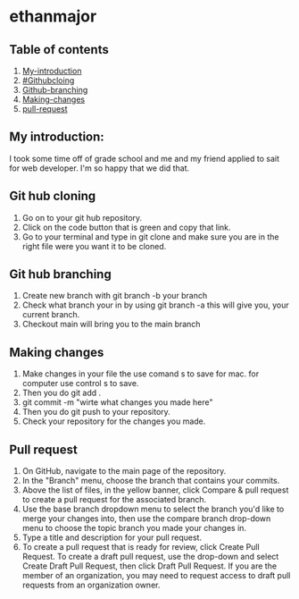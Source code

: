# ethanmajor

## Table of contents

1.  [My-introduction](#my-introduction)
2.  [#Githubcloing](#git-hub-cloning)
3.  [Github-branching](#git-hub-branching)
4.  [Making-changes](#making-changes)
5.  [pull-request](#pull-request)

## My introduction:

I took some time off of grade school and me and my friend applied to sait for web developer. I'm so happy that we did that.

## Git hub cloning

1. Go on to your git hub repository.
2. Click on the code button that is green and copy that link.
3. Go to your terminal and type in git clone and make sure you are in the right file were you want it to be cloned.

## Git hub branching

1. Create new branch with git branch -b your branch
2. Check what branch your in by using git branch -a this will give you, your current branch.
3. Checkout main will bring you to the main branch

## Making changes

1. Make changes in your file the use comand s to save for mac. for computer use control s to save.
2. Then you do git add .
3. git commit -m "wirte what changes you made here"
4. Then you do git push to your repository.
5. Check your repository for the changes you made.

## Pull request

1. On GitHub, navigate to the main page of the repository.
2. In the "Branch" menu, choose the branch that contains your commits.
3. Above the list of files, in the yellow banner, click Compare & pull request to create a pull request for the associated branch.
4. Use the base branch dropdown menu to select the branch you'd like to merge your changes into, then use the compare branch drop-down menu to choose the topic branch you made your changes in.
5. Type a title and description for your pull request.
6. To create a pull request that is ready for review, click Create Pull Request. To create a draft pull request, use the drop-down and select Create Draft Pull Request, then click Draft Pull Request. If you are the member of an organization, you may need to request access to draft pull requests from an organization owner.
